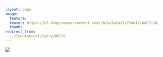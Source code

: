 ```yaml
---
layout: page
image:
  feature:
  teaser: https://dl.dropboxusercontent.com/sh/ea1wtnz7z734o12/AAC7LCGy_QKrUt2S6pq68yNMa/luontokuvat/syksy/DSC14429-245px.jpg
  thumb:
redirect_from:
  - /luontokuvat/syksy/00031
---
```


[![](https://dl.dropboxusercontent.com/sh/ea1wtnz7z734o12/AAAdvJDE1xBUsp9fawHw_jSma/luontokuvat/syksy/DSC14429-800px.jpg)](https://dl.dropboxusercontent.com/sh/ea1wtnz7z734o12/AACfQ9eSJPXH_G7vUgTujwrxa/luontokuvat/syksy/DSC14429.jpg)
